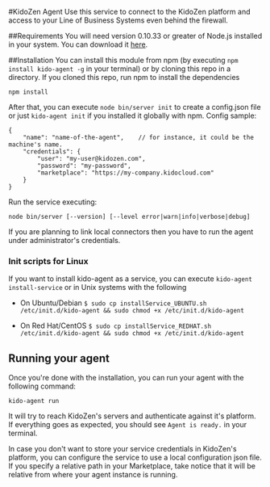 #KidoZen Agent
Use this service to connect to the KidoZen platform and access to your Line of Business Systems even behind the firewall.

##Requirements
You will need version 0.10.33 or greater of Node.js installed in your system. You can download it [here](http://nodejs.org/download/).

##Installation
You can install this module from npm (by executing `npm install kido-agent -g` in your terminal) or by cloning this repo in a directory. If you cloned this repo, run npm to install the dependencies

```
npm install
```

After that, you can execute `node bin/server init` to create a config.json file or just `kido-agent init` if you installed it globally with npm. Config sample:

```
{
    "name": "name-of-the-agent",	// for instance, it could be the machine's name.
    "credentials": {
        "user": "my-user@kidozen.com",
        "password": "my-password",
        "marketplace": "https://my-company.kidocloud.com"
    }
}
```

Run the service executing:

```
node bin/server [--version] [--level error|warn|info|verbose|debug]
```

If you are planning to link local connectors then you have to run the agent under administrator's credentials.

### Init scripts for Linux

If you want to install kido-agent as a service, you can execute `kido-agent install-service` or in Unix systems with the following

* On Ubuntu/Debian
	`$ sudo cp installService_UBUNTU.sh /etc/init.d/kido-agent && sudo chmod +x /etc/init.d/kido-agent`

* On Red Hat/CentOS
	`$ sudo cp installService_REDHAT.sh /etc/init.d/kido-agent && sudo chmod +x /etc/init.d/kido-agent`


## Running your agent

Once you're done with the installation, you can run your agent with the following command:

```
kido-agent run
```

It will try to reach KidoZen's servers and authenticate against it's platform. If everything goes as expected, you should see `Agent is ready.` in your terminal.

In case you don't want to store your service credentials in KidoZen's platform, you can configure the service to use a local configuration json file. If you specify a relative path in your Marketplace, take notice that it will be relative from where your agent instance is running.